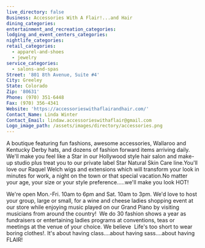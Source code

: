 ```yaml
---
live_directory: false
Business: Accessories With A Flair!...and Hair
dining_categories:
entertainment_and_recreation_categories:
lodging_and_event_centers_categories:
nightlife_categories:
retail_categories:
  - apparel-and-shoes
  - jewelry
service_categories:
  - salons-and-spas
Street: '801 8th Avenue, Suite #4'
City: Greeley
State: Colorado
Zip: '80631'
Phone: (970) 351-6448
Fax: (970) 356-4341
Website: 'https://accessorieswithaflairandhair.com/'
Contact_Name: Linda Winter
Contact_Email: lindaw.accessorieswithaflair@gmail.com
Logo_image_path: /assets/images/directory/accessories.png
---
```


A boutique featuring fun fashions, awesome accessories, Wallaroo and Kentucky Derby hats, and dozens of fashion forward items arriving daily. We'll make you feel like a Star in our Hollywood style hair salon and make-up studio plus treat you to our private label Star Natural Skin Care line.You'll love our Raquel Welch wigs and extensions which will transform your look in minutes for work, a night on the town or that special vacation.No matter your age, your size or your style preference…..we'll make you look HOT\!

We're open Mon.-Fri. 10am to 6pm and Sat. 10am to 3pm. We'd love to host your group, large or small, for a wine and cheese ladies shopping event at our store while enjoying music played on our Grand Piano by visiting musicians from around the country\!&nbsp; We do 30 fashion shows a year as fundraisers or entertaining ladies programs at conventions, teas or meetings at the venue of your choice. We believe&nbsp; Life's too short to wear boring clothes\!. It's about having class….about having sass….about having FLAIR\!